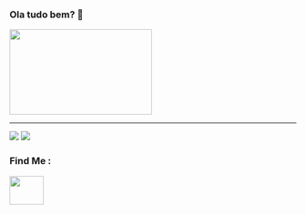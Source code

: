 
### Ola tudo bem? 👋

<img src="https://thumbs.gfycat.com/ExaltedAccomplishedHornedtoad-size_restricted.gif" align="center" height="150" width="250">  

----

<div>
    <img src="https://github-readme-stats.vercel.app/api?username=ViniciusOMattos&show_icons=true&theme=dark">
    <img src="https://github-readme-stats.vercel.app/api/top-langs/?username=ViniciusOMattos&layout=compact">
</div>


### Find Me :

<a href="https://www.linkedin.com/in/vinicius-mattos-47a1651a4/">
    <img src="https://cdn.jsdelivr.net/gh/devicons/devicon/icons/linkedin/linkedin-original.svg" align="center" height="50" width="60">
</a>

